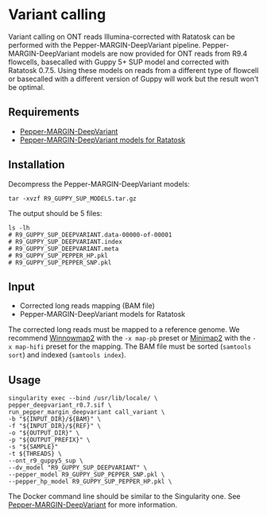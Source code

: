 # Variant calling

Variant calling on ONT reads Illumina-corrected with Ratatosk can be performed with the Pepper-MARGIN-DeepVariant pipeline. Pepper-MARGIN-DeepVariant models are now provided for ONT reads from R9.4 flowcells, basecalled with Guppy 5+ SUP model and corrected with Ratatosk 0.7.5. Using these models on reads from a different type of flowcell or basecalled with a different version of Guppy will work but the result won't be optimal.

## Requirements

* [Pepper-MARGIN-DeepVariant](https://github.com/kishwarshafin/pepper)
* [Pepper-MARGIN-DeepVariant models for Ratatosk](https://drive.google.com/file/d/1AbkKIGY19xbnvVI6PUF_R4YhVOLeXiZw/view?usp=sharing)

## Installation

Decompress the Pepper-MARGIN-DeepVariant models:
```
tar -xvzf R9_GUPPY_SUP_MODELS.tar.gz
```

The output should be 5 files:
```
ls -lh
# R9_GUPPY_SUP_DEEPVARIANT.data-00000-of-00001
# R9_GUPPY_SUP_DEEPVARIANT.index
# R9_GUPPY_SUP_DEEPVARIANT.meta
# R9_GUPPY_SUP_PEPPER_HP.pkl
# R9_GUPPY_SUP_PEPPER_SNP.pkl
```

## Input

* Corrected long reads mapping (BAM file)
* Pepper-MARGIN-DeepVariant models for Ratatosk

The corrected long reads must be mapped to a reference genome. We recommend [Winnowmap2](https://github.com/marbl/Winnowmap) with the `-x map-pb` preset or [Minimap2](https://github.com/lh3/minimap2) with the `-x map-hifi` preset for the mapping. The BAM file must be sorted (`samtools sort`) and indexed (`samtools index`).

## Usage

```
singularity exec --bind /usr/lib/locale/ \
pepper_deepvariant_r0.7.sif \
run_pepper_margin_deepvariant call_variant \
-b "${INPUT_DIR}/${BAM}" \
-f "${INPUT_DIR}/${REF}" \
-o "${OUTPUT_DIR}" \
-p "${OUTPUT_PREFIX}" \
-s "${SAMPLE}"
-t ${THREADS} \
--ont_r9_guppy5_sup \
--dv_model "R9_GUPPY_SUP_DEEPVARIANT" \
--pepper_model R9_GUPPY_SUP_PEPPER_SNP.pkl \
--pepper_hp_model R9_GUPPY_SUP_PEPPER_HP.pkl \
```

The Docker command line should be similar to the Singularity one. See [Pepper-MARGIN-DeepVariant](https://github.com/kishwarshafin/pepper) for more information.

